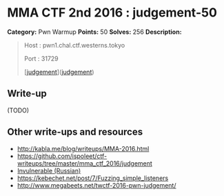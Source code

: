 # MMA CTF 2nd 2016 : judgement-50

**Category:** Pwn Warmup
**Points:** 50
**Solves:** 256
**Description:**

> Host : pwn1.chal.ctf.westerns.tokyo
>
> Port : 31729
>
>
> [[judgement](./judgement)]([judgement](./judgement))


## Write-up

(TODO)

## Other write-ups and resources

* http://kabla.me/blog/writeups/MMA-2016.html
* https://github.com/ispoleet/ctf-writeups/tree/master/mma_ctf_2016/judgement
* [Invulnerable (Russian)](http://countersite.org/articles/reverse_engineering/117-judgement-writeup.html)
* https://kebechet.net/post/7/Fuzzing_simple_listeners
* http://www.megabeets.net/twctf-2016-pwn-judgement/
